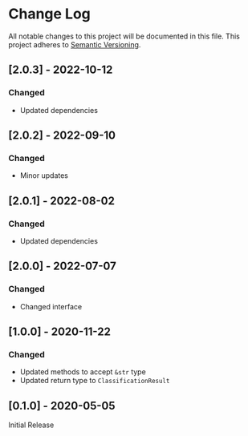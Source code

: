# Change Log
All notable changes to this project will be documented in this file. This project adheres to [Semantic Versioning](http://semver.org/).

## [2.0.3] - 2022-10-12
### Changed
- Updated dependencies

## [2.0.2] - 2022-09-10
### Changed
- Minor updates

## [2.0.1] - 2022-08-02
### Changed
- Updated dependencies

## [2.0.0] - 2022-07-07
### Changed
- Changed interface

## [1.0.0] - 2020-11-22
### Changed
- Updated methods to accept `&str` type
- Updated return type to `ClassificationResult`

## [0.1.0] - 2020-05-05
Initial Release
